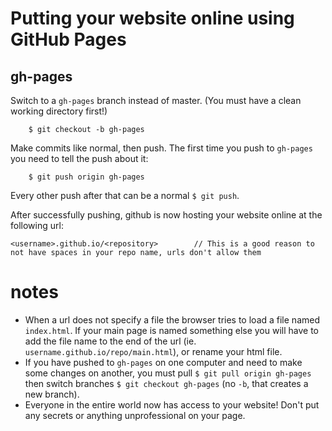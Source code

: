 # Putting your website online using GitHub Pages

## gh-pages

Switch to a `gh-pages` branch instead of master. (You must have a clean working directory first!)

```
    $ git checkout -b gh-pages
```

Make commits like normal, then push. The first time you push to `gh-pages` you need to tell the push about it:

```
    $ git push origin gh-pages
```

Every other push after that can be a normal `$ git push`.

After successfully pushing, github is now hosting your website online at the following url:

    <username>.github.io/<repository>        // This is a good reason to not have spaces in your repo name, urls don't allow them

# notes

* When a url does not specify a file the browser tries to load a file named `index.html`. If your main page is named something else    you will have to add the file name to the end of the url (ie. `username.github.io/repo/main.html`), or rename your html file.
* If you have pushed to `gh-pages` on one computer and need to make some changes on another, you must pull 
  `$ git pull origin gh-pages` then switch branches `$ git checkout gh-pages` (no `-b`, that creates a new branch).
* Everyone in the entire world now has access to your website! Don't put any secrets or anything unprofessional on your page.